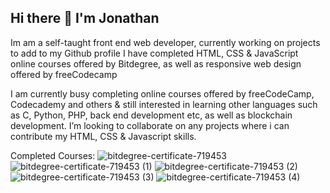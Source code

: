 ## Hi there 👋 I'm Jonathan 

Im am a self-taught front end web developer, currently working on projects to add to my Github profile
I have completed HTML, CSS & JavaScript online courses offered by Bitdegree, as well as responsive web design offered by freeCodecamp

I am currently busy completing online courses offered by freeCodeCamp, Codecademy and others & still interested in learning other languages such as C, Python, PHP, back end development etc, as well as blockchain development.
I’m looking to collaborate on any projects where i can contribute my HTML, CSS & Javascript skills.

Completed Courses:
![bitdegree-certificate-719453](https://github.com/user-attachments/assets/be514097-5b73-4f73-9cfd-6fe565a87d61)
![bitdegree-certificate-719453 (1)](https://github.com/user-attachments/assets/641b9e92-c5eb-4a91-b3d1-fbfd4e622231)
![bitdegree-certificate-719453 (2)](https://github.com/user-attachments/assets/bc45719d-3444-41c6-bba1-e30f079d1739)
![bitdegree-certificate-719453 (3)](https://github.com/user-attachments/assets/771d59b9-a1e5-432b-a1d7-e2e54699d87e)
![bitdegree-certificate-719453 (4)](https://github.com/user-attachments/assets/aae7c9a7-a0ef-4f8e-8621-92cc54d5934f)


